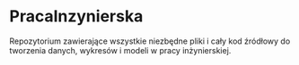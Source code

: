 # PracaInzynierska
Repozytorium zawierające wszystkie niezbędne pliki i cały kod źródłowy do tworzenia danych, wykresów i modeli w pracy inżynierskiej.

